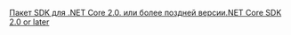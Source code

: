 [<span data-ttu-id="1b7fe-101">Пакет SDK для .NET Core 2.0. или более поздней версии</span><span class="sxs-lookup"><span data-stu-id="1b7fe-101">.NET Core SDK 2.0 or later</span></span>](https://www.microsoft.com/net/download)
